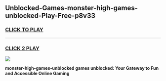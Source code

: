 
## Unblocked-Games-monster-high-games-unblocked-Play-Free-p8v33
<h3>
<a href="https://premium76.site?title=monster-high-games-unblocked&ref=23A">CLICK TO PLAY</a></h3>
<hr>

<h3>
<a href="https://premium76.site?title=monster-high-games-unblocked&ref=23A">CLICK 2 PLAY</a>
  
</h3>

<a href="https://premium76.site?title=monster-high-games-unblocked&ref=23A"><img src="https://clearcache.store/games.png"></a>


**monster-high-games-unblocked games unblocked: Your Gateway to Fun and Accessible Online Gaming**
